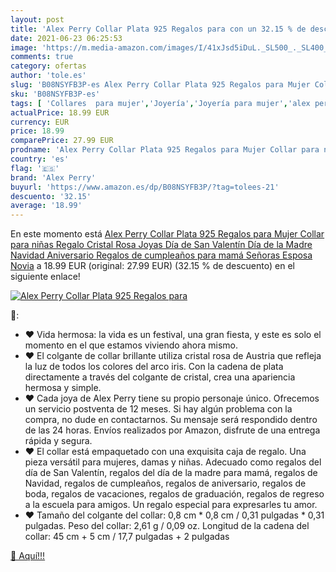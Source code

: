 ```yaml
---
layout: post
title: 'Alex Perry Collar Plata 925 Regalos para con un 32.15 % de descuento'
date: 2021-06-23 06:25:53
image: 'https://m.media-amazon.com/images/I/41xJsd5iDuL._SL500_._SL400_.jpg'
comments: true
category: ofertas
author: 'tole.es'
slug: 'B08NSYFB3P-es Alex Perry Collar Plata 925 Regalos para Mujer Collar para...'
sku: 'B08NSYFB3P-es'
tags: [ 'Collares  para mujer','Joyería','Joyería para mujer','alex perry','navidad', ]
actualPrice: 18.99 EUR
currency: EUR
price: 18.99
comparePrice: 27.99 EUR
prodname: 'Alex Perry Collar Plata 925 Regalos para Mujer Collar para niñas Regalo Cristal Rosa Joyas Día de San Valentín Día de la Madre Navidad Aniversario Regalos de cumpleaños para mamá Señoras Esposa Novia'
country: 'es'
flag: '🇪🇸'
brand: 'Alex Perry'
buyurl: 'https://www.amazon.es/dp/B08NSYFB3P/?tag=tolees-21'
descuento: '32.15'
average: '18.99'
---
```


En este momento está [Alex Perry Collar Plata 925 Regalos para Mujer Collar para niñas Regalo Cristal Rosa Joyas Día de San Valentín Día de la Madre Navidad Aniversario Regalos de cumpleaños para mamá Señoras Esposa Novia](https://www.amazon.es/dp/B08NSYFB3P/?tag=tolees-21) a 18.99 EUR (original: 27.99 EUR) (32.15 %  de descuento) en el siguiente enlace!

[![Alex Perry Collar Plata 925 Regalos para](https://m.media-amazon.com/images/I/41xJsd5iDuL._SL500_._SL400_.jpg)](https://www.amazon.es/dp/B08NSYFB3P/?tag=tolees-21)

🔎:

- ♥ Vida hermosa: la vida es un festival, una gran fiesta, y este es solo el momento en el que estamos viviendo ahora mismo.
- ♥ El colgante de collar brillante utiliza cristal rosa de Austria que refleja la luz de todos los colores del arco iris. Con la cadena de plata directamente a través del colgante de cristal, crea una apariencia hermosa y simple.
- ♥ Cada joya de Alex Perry tiene su propio personaje único. Ofrecemos un servicio postventa de 12 meses. Si hay algún problema con la compra, no dude en contactarnos. Su mensaje será respondido dentro de las 24 horas. Envíos realizados por Amazon, disfrute de una entrega rápida y segura.
- ♥ El collar está empaquetado con una exquisita caja de regalo. Una pieza versátil para mujeres, damas y niñas. Adecuado como regalos del día de San Valentín, regalos del día de la madre para mamá, regalos de Navidad, regalos de cumpleaños, regalos de aniversario, regalos de boda, regalos de vacaciones, regalos de graduación, regalos de regreso a la escuela para amigos. Un regalo especial para expresarles tu amor.
- ♥ Tamaño del colgante del collar: 0,8 cm * 0,8 cm / 0,31 pulgadas * 0,31 pulgadas. Peso del collar: 2,61 g / 0,09 oz. Longitud de la cadena del collar: 45 cm + 5 cm / 17,7 pulgadas + 2 pulgadas

[🛒 Aquí!!!](https://www.amazon.es/dp/B08NSYFB3P/?tag=tolees-21)
